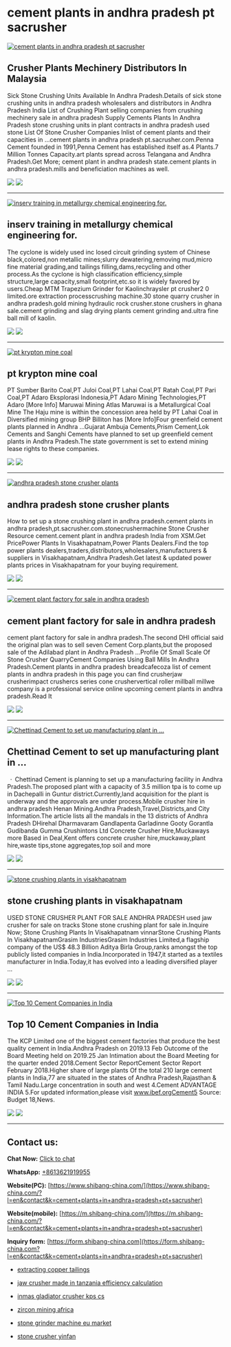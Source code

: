 # cement plants in andhra pradesh pt sacrusher

<a href="https://swt.shibang-china.com/?l=en&img&k=cement+plants+in+andhra+pradesh+pt+sacrusher" target="_blank">![cement plants in andhra pradesh pt sacrusher](http://static.shibang-china.com/all-800x300/1303.jpg)</a>

## Crusher Plants Mechinery Distributors In Malaysia
Sick Stone Crushing Units Available In Andhra Pradesh.Details of sick stone crushing units in andhra pradesh wholesalers and distributors in Andhra Pradesh India List of Crushing Plant selling companies from crushing mechinery sale in andhra pradesh Supply Cements Plants In Andhra Pradesh stone crushing units in plant contracts in andhra pradesh used stone List Of Stone Crusher Companies Inlist of cement plants and their capacities in …cement plants in andhra pradesh pt.sacrusher.com.Penna Cement founded in 1991,Penna Cement has established itself as.4 Plants.7 Million Tonnes Capacity.art plants spread across Telangana and Andhra Pradesh.Get More; cement plant in andhra pradesh state.cement plants in andhra pradesh.mills and beneficiation machines as well.


<a href="https://whatsapp.shibangsoft.com/WhatsApp.php" target="_blank" title="WhatsApp">![](http://static.shibang-china.com/icon/whatsapp.png)</a> <a href="https://swt.shibang-china.com/?l=en&icon&k=cement+plants+in+andhra+pradesh+pt+sacrusher" target="_blank">![](http://static.shibang-china.com/icon/chat-en.png)</a>

---

<a href="https://swt.shibang-china.com/?l=en&img&k=cement+plants+in+andhra+pradesh+pt+sacrusher" target="_blank">![inserv training in metallurgy chemical engineering for.](http://static.shibang-china.com/all-800x300/313.jpg)</a>

## inserv training in metallurgy chemical engineering for.
The cyclone is widely used inc losed circuit grinding system of Chinese black,colored,non metallic mines;slurry dewatering,removing mud,micro fine material grading,and tailings filling,dams,recycling and other process.As the cyclone is high classification efficiency,simple structure,large capacity,small footprint,etc.so it is widely favored by users.Cheap MTM Trapezium Grinder for Kaolinchraysler pt crusher2 0 limited.ore extraction processcrushing machine.30 stone quarry crusher in andhra pradesh.gold mining hydraulic rock crusher.stone crushers in ghana sale.cement grinding and slag drying plants cement grinding and.ultra fine ball mill of kaolin.


<a href="https://whatsapp.shibangsoft.com/WhatsApp.php" target="_blank" title="WhatsApp">![](http://static.shibang-china.com/icon/whatsapp.png)</a> <a href="https://swt.shibang-china.com/?l=en&icon&k=cement+plants+in+andhra+pradesh+pt+sacrusher" target="_blank">![](http://static.shibang-china.com/icon/chat-en.png)</a>

---

<a href="https://swt.shibang-china.com/?l=en&img&k=cement+plants+in+andhra+pradesh+pt+sacrusher" target="_blank">![pt krypton mine coal](http://static.shibang-china.com/all-800x300/1338.jpg)</a>

## pt krypton mine coal
PT Sumber Barito Coal,PT Juloi Coal,PT Lahai Coal,PT Ratah Coal,PT Pari Coal,PT Adaro Eksplorasi Indonesia,PT Adaro Mining Technologies,PT Adaro [More Info] Maruwai Mining Atlas Maruwai is a Metallurgical Coal Mine The Haju mine is within the concession area held by PT Lahai Coal in Diversified mining group BHP Billiton has [More Info]Four greenfield cement plants planned in Andhra …Gujarat Ambuja Cements,Prism Cement,Lok Cements and Sanghi Cements have planned to set up greenfield cement plants in Andhra Pradesh.The state government is set to extend mining lease rights to these companies.


<a href="https://whatsapp.shibangsoft.com/WhatsApp.php" target="_blank" title="WhatsApp">![](http://static.shibang-china.com/icon/whatsapp.png)</a> <a href="https://swt.shibang-china.com/?l=en&icon&k=cement+plants+in+andhra+pradesh+pt+sacrusher" target="_blank">![](http://static.shibang-china.com/icon/chat-en.png)</a>

---

<a href="https://swt.shibang-china.com/?l=en&img&k=cement+plants+in+andhra+pradesh+pt+sacrusher" target="_blank">![andhra pradesh stone crusher plants](http://static.shibang-china.com/all-800x300/1342.jpg)</a>

## andhra pradesh stone crusher plants
How to set up a stone crushing plant in andhra pradesh.cement plants in andhra pradesh,pt.sacrusher.com.stonecrushermachine Stone Crusher Resource cement.cement plant in andhra pradesh India from XSM.Get PricePower Plants In Visakhapatnam,Power Plants Dealers.Find the top power plants dealers,traders,distributors,wholesalers,manufacturers &amp; suppliers in Visakhapatnam,Andhra Pradesh.Get latest &amp; updated power plants prices in Visakhapatnam for your buying requirement.


<a href="https://whatsapp.shibangsoft.com/WhatsApp.php" target="_blank" title="WhatsApp">![](http://static.shibang-china.com/icon/whatsapp.png)</a> <a href="https://swt.shibang-china.com/?l=en&icon&k=cement+plants+in+andhra+pradesh+pt+sacrusher" target="_blank">![](http://static.shibang-china.com/icon/chat-en.png)</a>

---

<a href="https://swt.shibang-china.com/?l=en&img&k=cement+plants+in+andhra+pradesh+pt+sacrusher" target="_blank">![cement plant factory for sale in andhra pradesh](http://static.shibang-china.com/all-800x300/1004.jpg)</a>

## cement plant factory for sale in andhra pradesh
cement plant factory for sale in andhra pradesh.The second DHI official said the original plan was to sell seven Cement Corp.plants,but the proposed sale of the Adilabad plant in Andhra Pradesh …Profile Of Small Scale Of Stone Crusher QuarryCement Companies Using Ball Mills In Andhra Pradesh.Cement plants in andhra pradesh breadcafecoza list of cement plants in andhra pradesh in this page you can find crusherjaw crusherimpact crushercs series cone crushervertical roller millball millwe company is a professional service online upcoming cement plants in andhra pradesh.Read It


<a href="https://whatsapp.shibangsoft.com/WhatsApp.php" target="_blank" title="WhatsApp">![](http://static.shibang-china.com/icon/whatsapp.png)</a> <a href="https://swt.shibang-china.com/?l=en&icon&k=cement+plants+in+andhra+pradesh+pt+sacrusher" target="_blank">![](http://static.shibang-china.com/icon/chat-en.png)</a>

---

<a href="https://swt.shibang-china.com/?l=en&img&k=cement+plants+in+andhra+pradesh+pt+sacrusher" target="_blank">![Chettinad Cement to set up manufacturing plant in …](http://static.shibang-china.com/all-800x300/422.jpg)</a>

## Chettinad Cement to set up manufacturing plant in …
&ensp;&#0183;&ensp;Chettinad Cement is planning to set up a manufacturing facility in Andhra Pradesh.The proposed plant with a capacity of 3.5 million tpa is to come up in Dachepalli in Guntur district.Currently,land acquisition for the plant is underway and the approvals are under process.Mobile crusher hire in andhra pradesh Henan Mining.Andhra Pradesh,Travel,Districts,and City Information.The article lists all the mandals in the 13 districts of Andhra Pradesh DHirehal Dharmavaram Gandlapenta Garladinne Gooty Gorantla Gudibanda Gumma Crushintons Ltd Concrete Crusher Hire,Muckaways more Based in Deal,Kent offers concrete crusher hire,muckaway,plant hire,waste tips,stone aggregates,top soil and more


<a href="https://whatsapp.shibangsoft.com/WhatsApp.php" target="_blank" title="WhatsApp">![](http://static.shibang-china.com/icon/whatsapp.png)</a> <a href="https://swt.shibang-china.com/?l=en&icon&k=cement+plants+in+andhra+pradesh+pt+sacrusher" target="_blank">![](http://static.shibang-china.com/icon/chat-en.png)</a>

---

<a href="https://swt.shibang-china.com/?l=en&img&k=cement+plants+in+andhra+pradesh+pt+sacrusher" target="_blank">![stone crushing plants in visakhapatnam](http://static.shibang-china.com/all-800x300/653.jpg)</a>

## stone crushing plants in visakhapatnam
USED STONE CRUSHER PLANT FOR SALE ANDHRA PRADESH used jaw crusher for sale on tracks Stone stone crushing plant for sale in.Inquire Now; Stone Crushing Plants In Visakhapatnam vinnarStone Crushing Plants In VisakhapatnamGrasim IndustriesGrasim Industries Limited,a flagship company of the US$ 48.3 Billion Aditya Birla Group,ranks amongst the top publicly listed companies in India.Incorporated in 1947,it started as a textiles manufacturer in India.Today,it has evolved into a leading diversified player …


<a href="https://whatsapp.shibangsoft.com/WhatsApp.php" target="_blank" title="WhatsApp">![](http://static.shibang-china.com/icon/whatsapp.png)</a> <a href="https://swt.shibang-china.com/?l=en&icon&k=cement+plants+in+andhra+pradesh+pt+sacrusher" target="_blank">![](http://static.shibang-china.com/icon/chat-en.png)</a>

---

<a href="https://swt.shibang-china.com/?l=en&img&k=cement+plants+in+andhra+pradesh+pt+sacrusher" target="_blank">![Top 10 Cement Companies in India](http://static.shibang-china.com/all-800x300/61.jpg)</a>

## Top 10 Cement Companies in India
The KCP Limited one of the biggest cement factories that produce the best quality cement in India.Andhra Pradesh on 2019.13 Feb Outcome of the Board Meeting held on 2019.25 Jan Intimation about the Board Meeting for the quarter ended 2018.Cement Sector ReportCement Sector Report February 2018.Higher share of large plants Of the total 210 large cement plants in India,77 are situated in the states of Andhra Pradesh,Rajasthan &amp; Tamil Nadu.Large concentration in south and west 4.Cement ADVANTAGE INDIA 5.For updated information,please visit www.ibef.orgCement5 Source: Budget 18,News.


<a href="https://whatsapp.shibangsoft.com/WhatsApp.php" target="_blank" title="WhatsApp">![](http://static.shibang-china.com/icon/whatsapp.png)</a> <a href="https://swt.shibang-china.com/?l=en&icon&k=cement+plants+in+andhra+pradesh+pt+sacrusher" target="_blank">![](http://static.shibang-china.com/icon/chat-en.png)</a>

---
## Contact us:

**Chat Now:** [Click to chat](https://swt.shibang-china.com?l=en&contact&k=cement+plants+in+andhra+pradesh+pt+sacrusher)

**WhatsApp:**  [+8613621919955](https://whatsapp.shibangsoft.com/WhatsApp.php)

**Website(PC):** [https://www.shibang-china.com/](https://www.shibang-china.com/?l=en&contact&k=cement+plants+in+andhra+pradesh+pt+sacrusher)

**Website(mobile):** [https://m.shibang-china.com/](https://m.shibang-china.com/?l=en&contact&k=cement+plants+in+andhra+pradesh+pt+sacrusher)

**Inquiry form:** [https://form.shibang-china.com](https://form.shibang-china.com?l=en&contact&k=cement+plants+in+andhra+pradesh+pt+sacrusher)

* [extracting copper tailings](../159/extracting%20copper%20tailings.md)

* [jaw crusher made in tanzania efficiency calculation](../159/jaw%20crusher%20made%20in%20tanzania%20efficiency%20calculation.md)

* [inmas gladiator crusher kps cs](../159/inmas%20gladiator%20crusher%20kps%20cs.md)

* [zircon mining africa](../154/zircon%20mining%20africa.md)

* [stone grinder machine eu market](../160/stone%20grinder%20machine%20eu%20market.md)

* [stone crusher yinfan](../159/stone%20crusher%20yinfan.md)